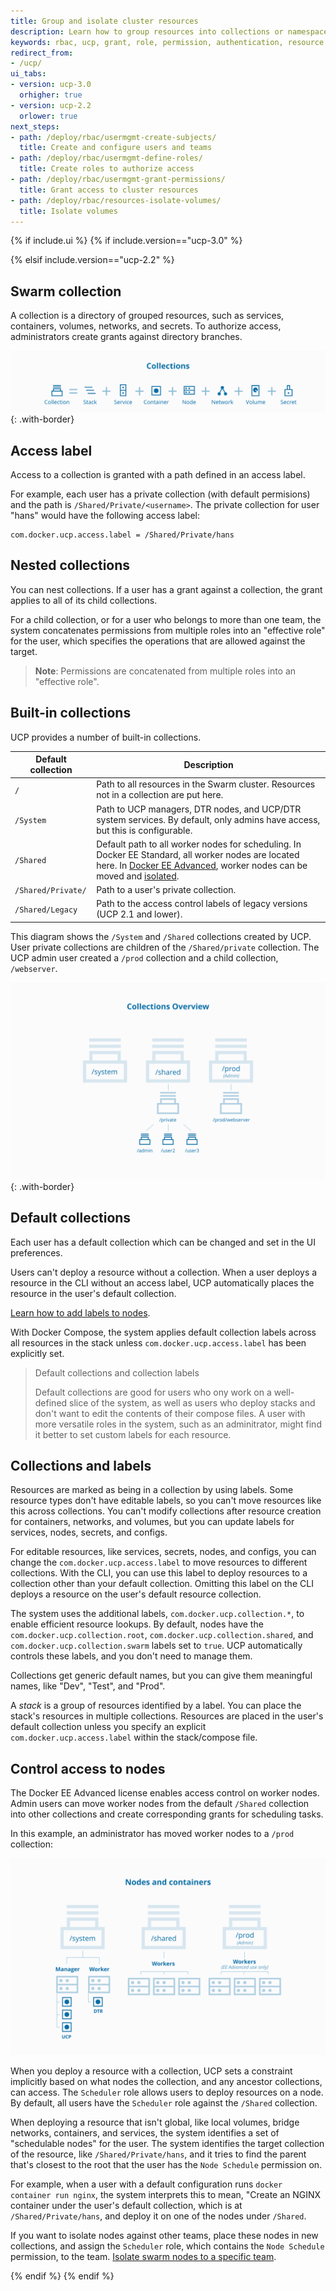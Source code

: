 ```yaml
---
title: Group and isolate cluster resources
description: Learn how to group resources into collections or namespaces to control access.
keywords: rbac, ucp, grant, role, permission, authentication, resource collection
redirect_from:
- /ucp/
ui_tabs:
- version: ucp-3.0
  orhigher: true
- version: ucp-2.2
  orlower: true
next_steps:
- path: /deploy/rbac/usermgmt-create-subjects/
  title: Create and configure users and teams
- path: /deploy/rbac/usermgmt-define-roles/
  title: Create roles to authorize access
- path: /deploy/rbac/usermgmt-grant-permissions/
  title: Grant access to cluster resources
- path: /deploy/rbac/resources-isolate-volumes/
  title: Isolate volumes
---
```


{% if include.ui %}
{% if include.version=="ucp-3.0" %}



{% elsif include.version=="ucp-2.2" %}

## Swarm collection

A collection is a directory of grouped resources, such as services, containers,
volumes, networks, and secrets. To authorize access, administrators create
grants against directory branches.

![](../images/collections-and-resources.svg){: .with-border}

## Access label

Access to a collection is granted with a path defined in an access label.

For example, each user has a private collection (with default permisions) and
the path is `/Shared/Private/<username>`. The private collection for user "hans"
would have the following access label:

```
com.docker.ucp.access.label = /Shared/Private/hans
```

## Nested collections

You can nest collections. If a user has a grant against a collection, the grant
applies to all of its child collections.

For a child collection, or for a user who belongs to more than one team, the
system concatenates permissions from multiple roles into an "effective role" for
the user, which specifies the operations that are allowed against the target.

> **Note**: Permissions are concatenated from multiple roles into an "effective
> role".

## Built-in collections

UCP provides a number of built-in collections.

| Default collection | Description |
| ------------------ | --------------------------------------------------------------------------------------- |
| `/`                | Path to all resources in the Swarm cluster. Resources not in a collection are put here. |
| `/System`          | Path to UCP managers, DTR nodes, and UCP/DTR system services. By default, only admins have access, but this is configurable. |
| `/Shared`          | Default path to all worker nodes for scheduling. In Docker EE Standard, all worker nodes are located here. In [Docker EE Advanced](https://www.docker.com/enterprise-edition), worker nodes can be moved and [isolated](./resources-isolate-nodes/). |
| `/Shared/Private/` | Path to a user's private collection. |
| `/Shared/Legacy`   | Path to the access control labels of legacy versions (UCP 2.1 and lower). |


This diagram shows the `/System` and `/Shared` collections created by UCP. User
private collections are children of the `/Shared/private` collection. The UCP
admin user created a `/prod` collection and a child collection, `/webserver`.

![](../images/collections-diagram.svg){: .with-border}

## Default collections

Each user has a default collection which can be changed and set in the UI preferences.

Users can't deploy a resource without a collection. When a user deploys a
resource in the CLI without an access label, UCP automatically places the
resource in the user's default collection.

[Learn how to add labels to nodes](../../datacenter/ucp/2.2/guides/admin/configure/add-labels-to-cluster-nodes/).

With Docker Compose, the system applies default collection labels across all
resources in the stack unless `com.docker.ucp.access.label` has been explicitly
set.

> Default collections and collection labels
>
> Default collections are good for users who ony work on a well-defined slice of
> the system, as well as users who deploy stacks and don't want to edit the
> contents of their compose files. A user with more versatile roles in the
> system, such as an adminitrator, might find it better to set custom labels for
> each resource.

## Collections and labels

Resources are marked as being in a collection by using labels. Some resource
types don't have editable labels, so you can't move resources like this across
collections. You can't modify collections after resource creation for
containers, networks, and volumes, but you can update labels for services,
nodes, secrets, and configs.

For editable resources, like services, secrets, nodes, and configs, you can
change the `com.docker.ucp.access.label` to move resources to different
collections. With the CLI, you can use this label to deploy resources to a
collection other than your default collection. Omitting this label on the CLI
deploys a resource on the user's default resource collection.

The system uses the additional labels, `com.docker.ucp.collection.*`, to enable
efficient resource lookups. By default, nodes have the
`com.docker.ucp.collection.root`, `com.docker.ucp.collection.shared`, and
`com.docker.ucp.collection.swarm` labels set to `true`. UCP automatically
controls these labels, and you don't need to manage them.

Collections get generic default names, but you can give them meaningful names,
like "Dev", "Test", and "Prod".

A *stack* is a group of resources identified by a label. You can place the
stack's resources in multiple collections. Resources are placed in the user's
default collection unless you specify an explicit `com.docker.ucp.access.label`
within the stack/compose file.

## Control access to nodes

The Docker EE Advanced license enables access control on worker nodes. Admin
users can move worker nodes from the default `/Shared` collection into other
collections and create corresponding grants for scheduling tasks.

In this example, an administrator has moved worker nodes to a `/prod`
collection:

![](../images/containers-and-nodes-diagram.svg)

When you deploy a resource with a collection, UCP sets a constraint implicitly
based on what nodes the collection, and any ancestor collections, can access.
The `Scheduler` role allows users to deploy resources on a node. By default, all
users have the `Scheduler` role against the `/Shared` collection.

When deploying a resource that isn't global, like local volumes, bridge
networks, containers, and services, the system identifies a set of "schedulable
nodes" for the user. The system identifies the target collection of the
resource, like `/Shared/Private/hans`, and it tries to find the parent that's
closest to the root that the user has the `Node Schedule` permission on.

For example, when a user with a default configuration runs `docker container run
nginx`, the system interprets this to mean, "Create an NGINX container under the
user's default collection, which is at `/Shared/Private/hans`, and deploy it on
one of the nodes under `/Shared`.

If you want to isolate nodes against other teams, place these nodes in new
collections, and assign the `Scheduler` role, which contains the `Node Schedule`
permission, to the team. [Isolate swarm nodes to a specific team](isolate-nodes-between-teams.md).

{% endif %}
{% endif %}
